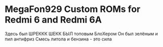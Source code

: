 # MegaFon929 Custom ROMs for Redmi 6 and Redmi 6A

Здесь был ШРЕККК
ШЕКК БЫЛ топовым БлоХером
Он был зелёным и пил антифриз
Смесь литола и бензина - это сила
